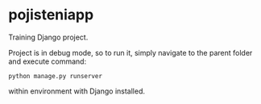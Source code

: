 # pojisteniapp
Training Django project.

Project is in debug mode, so to run it, simply navigate to the parent folder and execute command:
```
python manage.py runserver
```
within environment with Django installed.
